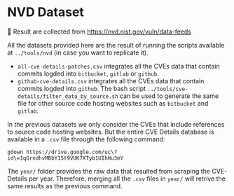 # NVD Dataset

🔗 Result are collected from https://nvd.nist.gov/vuln/data-feeds

All the datasets provided here are the result of running the scripts available at `../tools/nvd` (in case you want to replicate it).

- `all-cve-details-patches.csv` integrates all the CVEs data that contain commits logded into `bitbucket`, `gitlab` or `github`.
- `github-cve-details.csv` integrates all the CVEs data that contain commits logded into `github`. The bash script `../tools/cve-details/filter_data_by_source.sh` can be used to generate the same file for other source code hosting websites such as `bitbucket` and `gitlab`.
  
In the previous datasets we only consider the CVEs that include references to source code hosting websites. But the entire CVE Details database is available in a `.csv` file through the following command:

```
gdown https://drive.google.com/uc\?id\=1qGrndhvMBbY15t9VUK7XTyb1UIhHu3mY
```

The `year/` folder provides the raw data that resulted from scraping the CVE-Details per year. Therefore, merging all the `.csv` files in `year/` will retrive the same results as the previous command.